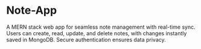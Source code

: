 # Note-App
A MERN stack web app for seamless note management with real-time sync. Users can create, read, update, and delete notes, with changes instantly saved in MongoDB. Secure authentication ensures data privacy.
